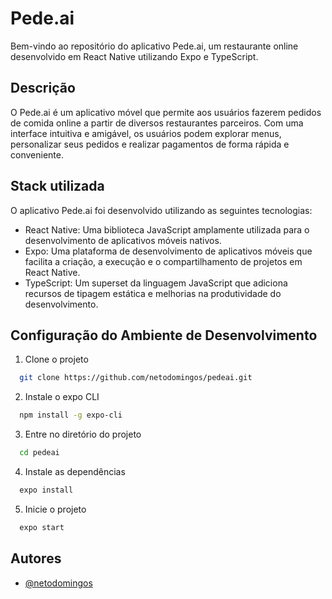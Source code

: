 # Pede.ai
Bem-vindo ao repositório do aplicativo Pede.ai, um restaurante online desenvolvido em React Native utilizando Expo e TypeScript.

## Descrição
O Pede.ai é um aplicativo móvel que permite aos usuários fazerem pedidos de comida online a partir de diversos restaurantes parceiros. Com uma interface intuitiva e amigável, os usuários podem explorar menus, personalizar seus pedidos e realizar pagamentos de forma rápida e conveniente.

## Stack utilizada
O aplicativo Pede.ai foi desenvolvido utilizando as seguintes tecnologias:

- React Native: Uma biblioteca JavaScript amplamente utilizada para o desenvolvimento de aplicativos móveis nativos.
- Expo: Uma plataforma de desenvolvimento de aplicativos móveis que facilita a criação, a execução e o compartilhamento de projetos em React Native.
- TypeScript: Um superset da linguagem JavaScript que adiciona recursos de tipagem estática e melhorias na produtividade do desenvolvimento.

## Configuração do Ambiente de Desenvolvimento

1. Clone o projeto

```bash
  git clone https://github.com/netodomingos/pedeai.git
```

2. Instale o expo CLI

```bash
  npm install -g expo-cli
```

3. Entre no diretório do projeto

```bash
  cd pedeai
```

4. Instale as dependências

```bash
  expo install
```

5. Inicie o projeto

```bash
  expo start
```

## Autores

- [@netodomingos](https://github.com/netodomingos)
